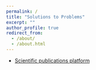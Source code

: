 ```yaml
---
permalink: /
title: "Solutions to Problems"
excerpt: ""
author_profile: true
redirect_from: 
  - /about/
  - /about.html
---
```


- [Scientific publications platform](scientific_publications/)
